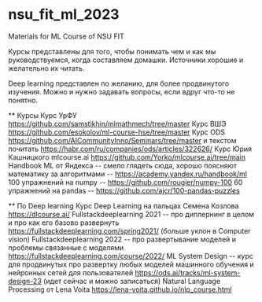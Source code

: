 # nsu_fit_ml_2023
Materials for ML Course of NSU FIT

Курсы представлены для того, чтобы понимать чем и как мы руководствуемся, когда составляем домашки. Источники хорошие и желательно их читать.

Deep learning представлен по желанию, для более продвинутого изучения. Можно и нужно задавать вопросы, если вдруг что-то не понятно.

** Курсы
Курс УрФУ https://github.com/samstikhin/mlmathmech/tree/master
Курс ВШЭ https://github.com/esokolov/ml-course-hse/tree/master
Курс ODS https://github.com/AICommunityInno/Seminars/tree/master и текстом почитать https://habr.com/ru/companies/ods/articles/322626/
Курс Юрия Кашницкого mlcourse.ai https://github.com/Yorko/mlcourse.ai/tree/main
Handbook ML от Яндекса -- смело глядеть сюда, хорошо поясняют математику за алгоритмами -- https://academy.yandex.ru/handbook/ml
100 упражнений на numpy -- https://github.com/rougier/numpy-100
60 упражнений на pandas -- https://github.com/ajcr/100-pandas-puzzles

** По Deep learning
Курс Deep Learning на пальцах Семена Козлова https://dlcourse.ai/ 
Fullstackdeeplearning 2021 -- про диплернинг в целом и про как его базово развернуть https://fullstackdeeplearning.com/spring2021/ (больше уклон в Computer vision)
Fullstackdeeplearning 2022 -- про развертывание моделей и проблемы связанные с моделями https://fullstackdeeplearning.com/course/2022/
ML System Design -- курс для продвинутых про развертку любых моделей машинного обучения и нейронных сетей для пользователей https://ods.ai/tracks/ml-system-design-23 (идет сейчас и можно записаться)
Natural Language Processing от Lena Voita https://lena-voita.github.io/nlp_course.html
